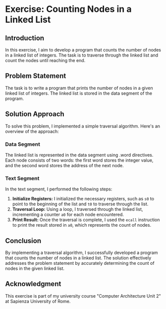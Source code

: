 <h1>Exercise: Counting Nodes in a Linked List</h1>

<h2>Introduction</h2>
<p>In this exercise, I aim to develop a program that counts the number of nodes in a linked list of integers. The task is to traverse through the linked list and count the nodes until reaching the end.</p>

<h2>Problem Statement</h2>
<p>The task is to write a program that prints the number of nodes in a given linked list of integers. The linked list is stored in the data segment of the program.</p>

<h2>Solution Approach</h2>
<p>To solve this problem, I implemented a simple traversal algorithm. Here's an overview of the approach:</p>

<h3>Data Segment</h3>
<p>The linked list is represented in the data segment using .word directives. Each node consists of two words: the first word stores the integer value, and the second word stores the address of the next node.</p>

<h3>Text Segment</h3>
<p>In the text segment, I performed the following steps:</p>
<ol>
  <li><strong>Initialize Registers:</strong> I initialized the necessary registers, such as <code>s0</code> to point to the beginning of the list and <code>t0</code> to traverse through the list.</li>
  <li><strong>Traversal Loop:</strong> Using a loop, I traversed through the linked list, incrementing a counter <code>a0</code> for each node encountered.</li>
  <li><strong>Print Result:</strong> Once the traversal is complete, I used the <code>ecall</code> instruction to print the result stored in <code>a0</code>, which represents the count of nodes.</li>
</ol>

<h2>Conclusion</h2>
<p>By implementing a traversal algorithm, I successfully developed a program that counts the number of nodes in a linked list. The solution effectively addresses the problem statement by accurately determining the count of nodes in the given linked list.</p>

<h2>Acknowledgment</h2>
<p>This exercise is part of my university course "Computer Architecture Unit 2" at Sapienza University of Rome.</p>

